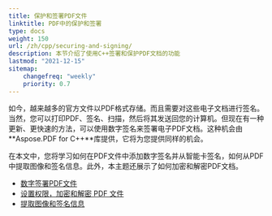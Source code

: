 ```yaml
---
title: 保护和签署PDF文件
linktitle: PDF中的保护和签署
type: docs
weight: 150
url: /zh/cpp/securing-and-signing/
description: 本节介绍了使用C++签署和保护PDF文档的功能
lastmod: "2021-12-15"
sitemap:
    changefreq: "weekly"
    priority: 0.7
---
```


如今，越来越多的官方文件以PDF格式存储。而且需要对这些电子文档进行签名。当然，您可以打印PDF、签名、扫描，然后将其发送回您的计算机。但现在有一种更新、更快速的方法，可以使用数字签名来签署电子PDF文档。这种机会由**Aspose.PDF for C++**库提供，它将为您提供同样的机会。

在本文中，您将学习如何在PDF文件中添加数字签名并从智能卡签名，如何从PDF中提取图像和签名信息。此外，本主题还展示了如何加密和解密PDF文档。

- [数字签署PDF文件](/pdf/zh/cpp/digitally-sign-pdf-file/)
- [设置权限，加密和解密 PDF 文件](/pdf/zh/cpp/set-privileges-encrypt-and-decrypt-pdf-file/)
- [提取图像和签名信息](/pdf/zh/cpp/extract-image-and-signature-information/)